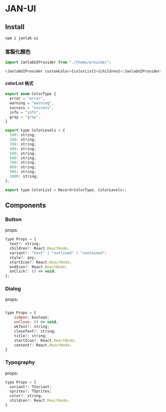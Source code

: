 # JAN-UI

## Install

```js
npm i janlab-ui
```

### 客製化顏色

```js
import JanlabUIProvider from "./theme/provider";

<JanlabUIProvider customColor={colorList}>{children}</JanlabUIProvider>;
```

#### colorList 格式

```js
export enum ColorType {
  error = "error",
  warning = "warning",
  success = "success",
  info = "info",
  gray = "gray",
}

export type ColorLevels = {
  100: string;
  200: string;
  300: string;
  400: string;
  500: string;
  600: string;
  700: string;
  800: string;
  900: string;
  1000: string;
};

export type ColorList = Record<ColorType, ColorLevels>;
```

## Components

### Button

props:

```js
type Props = {
  text?: string;
  children?: React.ReactNode;
  variant?: "text" | "outlined" | "contained";
  style?: any;
  startIcon?: React.ReactNode;
  endIcon?: React.ReactNode;
  onClick?: () => void;
};
```

### Dialog

props:

```js

type Props = {
    isOpen: boolean;
    onClose: () => void;
    okText?: string;
    closeText?: string;
    title?: string;
    startIcon?: React.ReactNode;
    content?: React.ReactNode;
}

```

### Typography

props:

```js
type Props = {
  variant?: TVariant;
  sprites?: TSprites;
  color?: string;
  children?: React.ReactNode;
}
```
